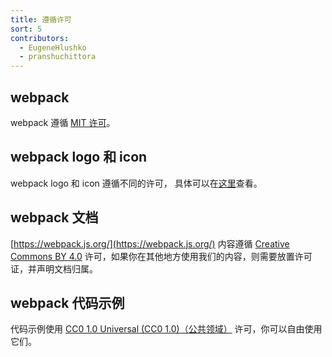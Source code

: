 ```yaml
---
title: 遵循许可
sort: 5
contributors:
  - EugeneHlushko
  - pranshuchittora
---
```


## webpack

webpack 遵循 [MIT 许可](https://github.com/webpack/webpack/blob/master/LICENSE)。

## webpack logo 和 icon

webpack logo 和 icon 遵循不同的许可，
具体可以在[这里](https://github.com/webpack/media)查看。

## webpack 文档

[https://webpack.js.org/](https://webpack.js.org/) 内容遵循 [Creative Commons BY 4.0](https://creativecommons.org/licenses/by/4.0/) 许可，如果你在其他地方使用我们的内容，则需要放置许可证，并声明文档归属。

## webpack 代码示例

代码示例使用 [CC0 1.0 Universal (CC0 1.0)（公共领域）](https://creativecommons.org/publicdomain/zero/1.0/) 许可，你可以自由使用它们。
